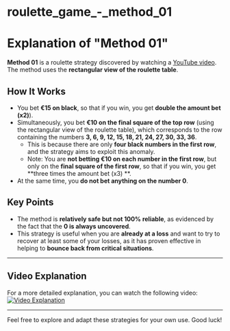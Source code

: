 # roulette_game_-_method_01
# Explanation of "Method 01"

**Method 01** is a roulette strategy discovered by watching a [YouTube video](https://www.youtube.com/watch?v=Pe1TskP2Awo).  
The method uses the **rectangular view of the roulette table**.

## How It Works
- You bet **€15 on black**, so that if you win, you get **double the amount bet (x2)**).
- Simultaneously, you bet **€10 on the final square of the top row** (using the rectangular view of the roulette table), which corresponds to the row containing the numbers **3, 6, 9, 12, 15, 18, 21, 24, 27, 30, 33, 36**.  
  - This is because there are only **four black numbers in the first row**, and the strategy aims to exploit this anomaly.
  - Note: You are **not betting €10 on each number in the first row**, but only on the **final square of the first row**, so that if you win, you get **three times the amount bet (x3) **.
- At the same time, you **do not bet anything on the number 0**.

## Key Points
- The method is **relatively safe but not 100% reliable**, as evidenced by the fact that the **0 is always uncovered**.
- This strategy is useful when you are **already at a loss** and want to try to recover at least some of your losses, as it has proven effective in helping to **bounce back from critical situations**.

---

## Video Explanation

For a more detailed explanation, you can watch the following video:  
[![Video Explanation](https://img.youtube.com/vi/Pe1TskP2Awo/0.jpg)](https://www.youtube.com/watch?v=Pe1TskP2Awo)

---

Feel free to explore and adapt these strategies for your own use. Good luck!